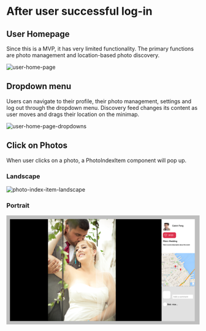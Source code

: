 # After user successful log-in

## User Homepage
Since this is a MVP, it has very limited functionality. The primary functions
are photo management and location-based photo discovery.

![user-home-page]

## Dropdown menu
Users can navigate to their profile, their photo management, settings and
log out through the dropdown menu. Discovery feed changes its content as user
moves and drags their location on the minimap.

![user-home-page-dropdowns]

## Click on Photos
When user clicks on a photo, a PhotoIndexItem component will pop up.

### Landscape
![photo-index-item-landscape]
### Portrait
![photo-index-item-portrait]

[user-home-page]: ./wireframes/after-sign-in/user-home-page.png
[user-home-page-dropdowns]: ./wireframes/after-sign-in/user-home-page-dropdowns.png

[photo-index-item-landscape]: ./wireframes/after-sign-in/photo-index-item-landscape.png

[photo-index-item-portrait]: ./wireframes/after-sign-in/photo-index-item-portrait.png
